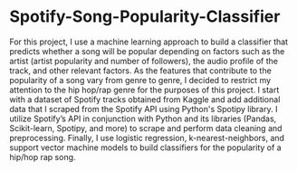 # Spotify-Song-Popularity-Classifier
For this project, I use a machine learning approach to build a classifier that predicts whether a song will be popular depending on factors such as the artist (artist popularity and number of followers), the audio profile of the track, and other relevant factors. As the features that contribute to the popularity of a song vary from genre to genre, I decided to restrict my attention to the hip hop/rap genre for the purposes of this project. I start with a dataset of Spotify tracks obtained from Kaggle and add additional data that I scraped from the Spotify API using Python's Spotipy library. I utilize Spotify’s API in conjunction with Python and its libraries (Pandas, Scikit-learn, Spotipy, and more) to scrape and perform data cleaning and preprocessing. Finally, I use logistic regression, k-nearest-neighbors, and support vector machine models to build classifiers for the popularity of a hip/hop rap song.
